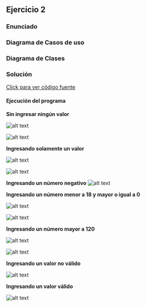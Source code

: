 ## Ejercicio 2

### Enunciado



### Diagrama de Casos de uso



### Diagrama de Clases



### Solución

[Click para ver código fuente](https://github.com/Kolozuz/oop_unal_202501_act5/blob/main/Ejercicio2/code.py)

#### Ejecución del programa

**Sin ingresar ningún valor**

![alt text](media/image.png)

![alt text](media/image-1.png)

**Ingresando solamente un valor**

![alt text](media/image-2.png)

![alt text](media/image-3.png)

**Ingresando un número negativo**
![alt text](media/image-4.png)

**Ingresando un número menor a 18 y mayor o igual a 0**

![alt text](media/image-5.png)

![alt text](media/image-9.png)

**Ingresando un número mayor a 120**

![alt text](media/image-6.png)

![alt text](media/image-7.png)

**Ingresando un valor no válido**

![alt text](media/image-8.png)

**Ingresando un valor válido**

![alt text](media/image-10.png)